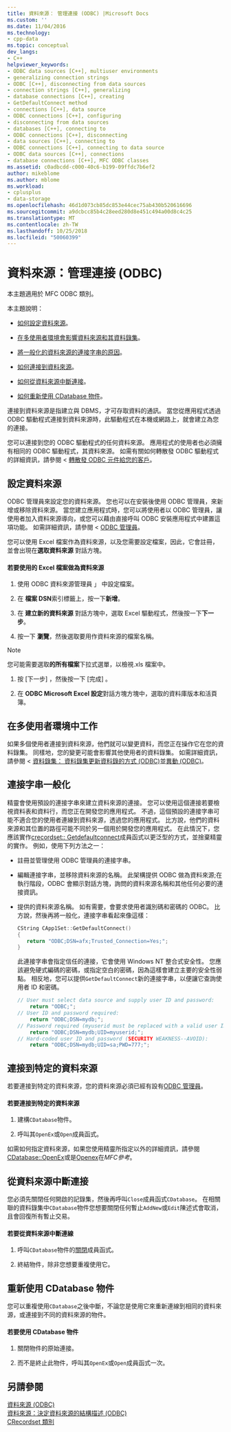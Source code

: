 ```yaml
---
title: 資料來源： 管理連接 (ODBC) |Microsoft Docs
ms.custom: ''
ms.date: 11/04/2016
ms.technology:
- cpp-data
ms.topic: conceptual
dev_langs:
- C++
helpviewer_keywords:
- ODBC data sources [C++], multiuser environments
- generalizing connection strings
- ODBC [C++], disconnecting from data sources
- connection strings [C++], generalizing
- database connections [C++], creating
- GetDefaultConnect method
- connections [C++], data source
- ODBC connections [C++], configuring
- disconnecting from data sources
- databases [C++], connecting to
- ODBC connections [C++], disconnecting
- data sources [C++], connecting to
- ODBC connections [C++], connecting to data source
- ODBC data sources [C++], connections
- database connections [C++], MFC ODBC classes
ms.assetid: c0adbcdd-c000-40c6-b199-09ffdc7b6ef2
author: mikeblome
ms.author: mblome
ms.workload:
- cplusplus
- data-storage
ms.openlocfilehash: 46d1d073cb85dc853e44cec75ab430b520616696
ms.sourcegitcommit: a9dcbcc85b4c28eed280d8e451c494a00d8c4c25
ms.translationtype: MT
ms.contentlocale: zh-TW
ms.lasthandoff: 10/25/2018
ms.locfileid: "50060399"
---
```

# <a name="data-source-managing-connections-odbc"></a>資料來源：管理連接 (ODBC)

本主題適用於 MFC ODBC 類別。

本主題說明：

- [如何設定資料來源](#_core_configuring_a_data_source)。

- [在多使用者環境會影響資料來源和其資料錄集](#_core_working_in_a_multiuser_environment)。

- [將一般化的資料來源的連接字串的原因](#_core_generalizing_the_connection_string)。

- [如何連接到資料來源](#_core_connecting_to_a_specific_data_source)。

- [如何從資料來源中斷連接](#_core_disconnecting_from_a_data_source)。

- [如何重新使用 CDatabase 物件](#_core_reusing_a_cdatabase_object)。

連接到資料來源是指建立與 DBMS，才可存取資料的通訊。 當您從應用程式透過 ODBC 驅動程式連接到資料來源時，此驅動程式在本機或網路上，就會建立為您的連接。

您可以連接到您的 ODBC 驅動程式的任何資料來源。 應用程式的使用者也必須擁有相同的 ODBC 驅動程式，其資料來源。 如需有關如何轉散發 ODBC 驅動程式的詳細資訊，請參閱 <<c0> [ 轉散發 ODBC 元件給您的客戶](../../data/odbc/redistributing-odbc-components-to-your-customers.md)。

##  <a name="_core_configuring_a_data_source"></a> 設定資料來源

ODBC 管理員來設定您的資料來源。 您也可以在安裝後使用 ODBC 管理員，來新增或移除資料來源。 當您建立應用程式時，您可以將使用者以 ODBC 管理員，讓使用者加入資料來源導向，或您可以藉由直接呼叫 ODBC 安裝應用程式中建置這項功能。 如需詳細資訊，請參閱 < [ODBC 管理員](../../data/odbc/odbc-administrator.md)。

您可以使用 Excel 檔案作為資料來源，以及您需要設定檔案，因此，它會註冊，並會出現在**選取資料來源** 對話方塊。

#### <a name="to-use-an-excel-file-as-a-data-source"></a>若要使用的 Excel 檔案做為資料來源

1. 使用 ODBC 資料來源管理員 」 中設定檔案。

1. 在 **檔案 DSN**索引標籤上，按一下**新增**。

1. 在 **建立新的資料來源** 對話方塊中，選取 Excel 驅動程式，然後按一下**下一步**。

1. 按一下 **瀏覽**，然後選取要用作資料來源的檔案名稱。

> [!NOTE]
>  您可能需要選取**的所有檔案**下拉式選單，以檢視.xls 檔案中。

1. 按 [下一步] ，然後按一下 [完成] 。

1. 在  **ODBC Microsoft Excel 設定**對話方塊方塊中，選取的資料庫版本和活頁簿。

##  <a name="_core_working_in_a_multiuser_environment"></a> 在多使用者環境中工作

如果多個使用者連接到資料來源，他們就可以變更資料，而您正在操作它在您的資料錄集。 同樣地，您的變更可能會影響其他使用者的資料錄集。 如需詳細資訊，請參閱 <<c0> [ 資料錄集： 資料錄集更新資料錄的方式 (ODBC)](../../data/odbc/recordset-how-recordsets-update-records-odbc.md)並[異動 (ODBC)](../../data/odbc/transaction-odbc.md)。

##  <a name="_core_generalizing_the_connection_string"></a> 連接字串一般化

精靈會使用預設的連接字串來建立資料來源的連接。 您可以使用這個連接若要檢視資料表和資料行，而您正在開發您的應用程式。 不過，這個預設的連接字串可能不適合您的使用者連線到資料來源，透過您的應用程式。 比方說，他們的資料來源和其位置的路徑可能不同於另一個用於開發您的應用程式。 在此情況下，您應該實作[crecordset:: Getdefaultconnect](../../mfc/reference/crecordset-class.md#getdefaultconnect)成員函式以更泛型的方式，並捨棄精靈的實作。 例如，使用下列方法之一：

- 註冊並管理使用 ODBC 管理員的連接字串。

- 編輯連接字串，並移除資料來源的名稱。 此架構提供 ODBC 做為資料來源;在執行階段，ODBC 會顯示對話方塊，詢問的資料來源名稱和其他任何必要的連接資訊。

- 提供的資料來源名稱。 如有需要，會要求使用者識別碼和密碼的 ODBC。 比方說，然後再將一般化，連接字串看起來像這樣：

    ```cpp
    CString CApp1Set::GetDefaultConnect()
    {
       return "ODBC;DSN=afx;Trusted_Connection=Yes;";
    }
    ```

   此連接字串會指定信任的連接，它會使用 Windows NT 整合式安全性。 您應該避免硬式編碼的密碼，或指定空白的密碼，因為這樣會建立主要的安全性弱點。 相反地，您可以提供`GetDefaultConnect`新的連接字串，以便讓它查詢使用者 ID 和密碼。

    ```cpp
    // User must select data source and supply user ID and password:
        return "ODBC;";
    // User ID and password required:
        return "ODBC;DSN=mydb;";
    // Password required (myuserid must be replaced with a valid user ID):
        return "ODBC;DSN=mydb;UID=myuserid;";
    // Hard-coded user ID and password (SECURITY WEAKNESS--AVOID):
        return "ODBC;DSN=mydb;UID=sa;PWD=777;";
    ```

##  <a name="_core_connecting_to_a_specific_data_source"></a> 連接到特定的資料來源

若要連接到特定的資料來源，您的資料來源必須已經有設有[ODBC 管理員](../../data/odbc/odbc-administrator.md)。

#### <a name="to-connect-to-a-specific-data-source"></a>若要連接到特定的資料來源

1. 建構`CDatabase`物件。

1. 呼叫其`OpenEx`或`Open`成員函式。

如需如何指定資料來源，如果您使用精靈所指定以外的詳細資訊，請參閱[CDatabase::OpenEx](../../mfc/reference/cdatabase-class.md#openex)或是[Openex](../../mfc/reference/cdatabase-class.md#open)在*MFC參考*。

##  <a name="_core_disconnecting_from_a_data_source"></a> 從資料來源中斷連接

您必須先關閉任何開啟的記錄集，然後再呼叫`Close`成員函式`CDatabase`。 在相關聯的資料錄集中`CDatabase`物件您想要關閉任何暫止`AddNew`或`Edit`陳述式會取消，且會回復所有暫止交易。

#### <a name="to-disconnect-from-a-data-source"></a>若要從資料來源中斷連線

1. 呼叫`CDatabase`物件的[關閉](../../mfc/reference/cdatabase-class.md#close)成員函式。

1. 終結物件，除非您想要重複使用它。

##  <a name="_core_reusing_a_cdatabase_object"></a> 重新使用 CDatabase 物件

您可以重複使用`CDatabase`之後中斷，不論您是使用它來重新連線到相同的資料來源，或連接到不同的資料來源的物件。

#### <a name="to-reuse-a-cdatabase-object"></a>若要使用 CDatabase 物件

1. 關閉物件的原始連接。

1. 而不是終止此物件，呼叫其`OpenEx`或`Open`成員函式一次。

## <a name="see-also"></a>另請參閱

[資料來源 (ODBC)](../../data/odbc/data-source-odbc.md)<br/>
[資料來源：決定資料來源的結構描述 (ODBC)](../../data/odbc/data-source-determining-the-schema-of-the-data-source-odbc.md)<br/>
[CRecordset 類別](../../mfc/reference/crecordset-class.md)